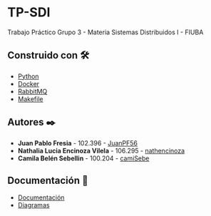 # TP-SDI

Trabajo Práctico Grupo 3 - Materia Sistemas Distribuidos I - FIUBA

## Construido con 🛠️

* [Python](https://www.python.org/)
* [Docker](https://www.docker.com/)
* [RabbitMQ](https://www.rabbitmq.com/)
* [Makefile](https://www.gnu.org/software/make/manual/make.html)

## Autores ✒️

* **Juan Pablo Fresia** - 102.396 - [JuanPF56](https://github.com/JuanPF56)
* **Nathalia Lucia Encinoza Vilela** - 106.295 - [nathencinoza](https://github.com/nathencinoza)
* **Camila Belén Sebellin** - 100.204 - [camiSebe](https://github.com/camiSebe)

## Documentación 📑

* [Documentación](https://docs.google.com/document/d/18aTTPUsk92PdTrNy6LHbvxGXs0G7jUu8EUrdss36D48/edit?usp=sharing)
* [Diagramas](https://drive.google.com/file/d/15dcFuXlb_mMzxmrfxLuxFFdnBSae8ah3/view?usp=sharing)
